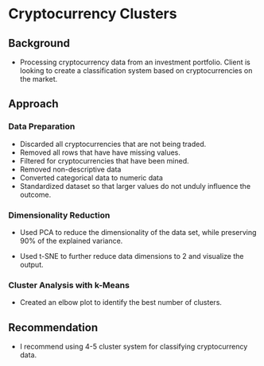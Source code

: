 # Cryptocurrency Clusters



## Background

* Processing cryptocurrency data from an investment portfolio. Client is looking to create a classification system based on cryptocurrencies on the market.



## Approach

### Data Preparation

* Discarded all cryptocurrencies that are not being traded.
* Removed all rows that have have missing values.
* Filtered for cryptocurrencies that have been mined.
* Removed non-descriptive data 
* Converted categorical data to numeric data
* Standardized dataset so that larger values do not unduly influence the outcome.

### Dimensionality Reduction

* Used PCA to reduce the dimensionality of the data set, while preserving 90% of the explained variance. 

* Used t-SNE to further reduce data dimensions to 2 and visualize the output.

### Cluster Analysis with k-Means

* Created an elbow plot to identify the best number of clusters. 



## Recommendation

* I recommend using 4-5 cluster system for classifying cryptocurrency data.

